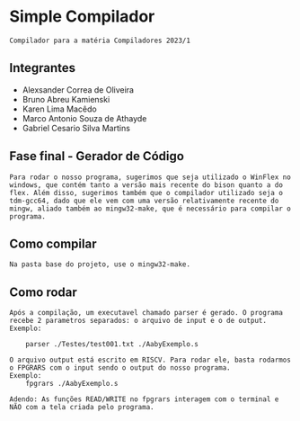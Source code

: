 # Simple Compilador
    Compilador para a matéria Compiladores 2023/1
## Integrantes 
-   Alexsander Correa de Oliveira
-   Bruno Abreu Kamienski 
-   Karen Lima Macêdo
-   Marco Antonio Souza de Athayde
-   Gabriel Cesario Silva Martins

## Fase final - Gerador de Código
    Para rodar o nosso programa, sugerimos que seja utilizado o WinFlex no windows, que contém tanto a versão mais recente do bison quanto a do flex. Além disso, sugerimos também que o compilador utilizado seja o tdm-gcc64, dado que ele vem com uma versão relativamente recente do mingw, aliado também ao mingw32-make, que é necessário para compilar o programa.

## Como compilar
    Na pasta base do projeto, use o mingw32-make.

## Como rodar
    Após a compilação, um executavel chamado parser é gerado. O programa recebe 2 parametros separados: o arquivo de input e o de output.
    Exemplo:
        
        parser ./Testes/test001.txt ./AabyExemplo.s

    O arquivo output está escrito em RISCV. Para rodar ele, basta rodarmos o FPGRARS com o input sendo o output do nosso programa.
    Exemplo:
        fpgrars ./AabyExemplo.s

    Adendo: As funções READ/WRITE no fpgrars interagem com o terminal e NÃO com a tela criada pelo programa.